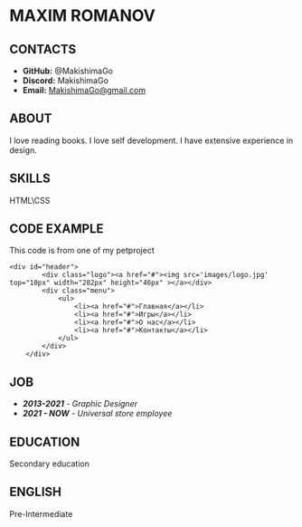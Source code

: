 # MAXIM ROMANOV #

## CONTACTS ##
* **GitHub:** @MakishimaGo
* **Discord:** MakishimaGo
* **Email:** MakishimaGo@gmail.com

## ABOUT ##
I love reading books. I love self development. I have extensive experience in design.

## SKILLS ##
HTML\CSS

## CODE EXAMPLE ##
This code is from one of my petproject
```
<div id="header">
    	<div class="logo"><a href="#"><img src='images/logo.jpg' top="10px" width="282px" height="46px" ></a></div>
    	<div class="menu">
    		<ul>
    			<li><a href="#">Главная</a></li>
    			<li><a href="#">Игры</a></li>
    			<li><a href="#">О нас</a></li>
    			<li><a href="#">Контакты</a></li>
    		</ul>
    	</div>
    </div>
```

## JOB ##
* ***2013-2021*** *- Graphic Designer*
* ***2021 - NOW*** *- Universal store employee*

## EDUCATION ##
Secondary education

## ENGLISH ##
Pre-Intermediate